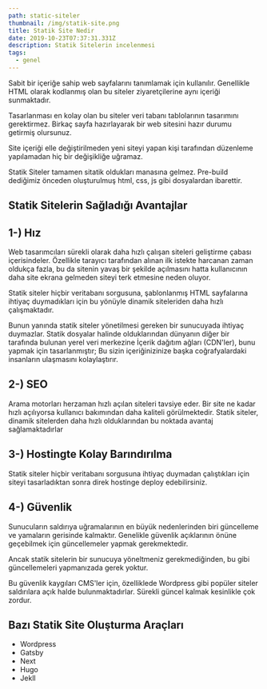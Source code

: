 ```yaml
---
path: static-siteler
thumbnail: /img/statik-site.png
title: Statik Site Nedir
date: 2019-10-23T07:37:31.331Z
description: Statik Sitelerin incelenmesi
tags:
  - genel
---
```

Sabit bir içeriğe sahip web sayfalarını tanımlamak için kullanılır. Genellikle HTML olarak kodlanmış olan bu siteler ziyaretçilerine aynı içeriği sunmaktadır. 

Tasarlanması en kolay olan bu siteler veri tabanı tablolarının tasarımını gerektirmez. Birkaç sayfa hazırlayarak bir web sitesini hazır durumu getirmiş olursunuz. 

Site içeriği elle değiştirilmeden yeni siteyi yapan kişi tarafından düzenleme yapılamadan hiç bir değişikliğe uğramaz.

Statik Siteler tamamen sitatik oldukları manasına gelmez. Pre-build dediğimiz önceden oluşturulmuş html, css, js gibi dosyalardan ibarettir.

## Statik Sitelerin Sağladığı Avantajlar

## 1-) Hız

Web tasarımcıları sürekli olarak daha hızlı çalışan siteleri geliştirme çabası içerisindeler. Özellikle tarayıcı tarafından alınan ilk istekte harcanan zaman oldukça fazla, bu da sitenin yavaş bir şekilde açılmasını hatta kullanıcının daha site ekrana gelmeden siteyi terk etmesine neden oluyor.

Statik siteler hiçbir veritabanı sorgusuna, şablonlanmış HTML sayfalarına ihtiyaç duymadıkları için bu yönüyle dinamik siteleriden daha hızlı çalışmaktadır.

Bunun yanında statik siteler yönetilmesi gereken bir sunucuyada ihtiyaç duymazlar. Statik dosyalar halinde olduklarından dünyanın diğer bir tarafında bulunan yerel veri merkezine İçerik dağıtım ağları (CDN'ler), bunu yapmak için tasarlanmıştır; Bu sizin içeriğinizinize başka coğrafyalardaki insanların ulaşmasını kolaylaştırır.

## **2-) SEO**

Arama motorları herzaman hızlı açılan siteleri tavsiye eder. Bir site ne kadar hızlı açılıyorsa kullanıcı bakımından daha kaliteli görülmektedir. Statik siteler, dinamik sitelerden daha hızlı olduklarından bu noktada avantaj sağlamaktadırlar

## 3-) Hostingte Kolay Barındırılma

Statik siteler hiçbir veritabanı sorgusuna ihtiyaç duymadan çalıştıkları için siteyi tasarladıktan sonra direk hostinge deploy edebilirsiniz. 

## 4-) Güvenlik

Sunucuların saldırıya uğramalarının en büyük nedenlerinden biri güncelleme ve yamaların gerisinde kalmaktır. Genelikle güvenlik açıklarının önüne geçebilmek için güncellemeler yapmak gerekmektedir.

Ancak statik sitelerin bir sunucuya yöneltmeniz gerekmediğinden, bu gibi güncellemeleri yapmanızada gerek yoktur.

Bu güvenlik kaygıları CMS'ler için, özelliklede Wordpress gibi popüler siteler saldırılara açık halde bulunmaktadırlar. Sürekli güncel kalmak kesinlikle çok zordur.

## Bazı Statik Site Oluşturma Araçları

* Wordpress
* Gatsby
* Next
* Hugo
* Jekll
